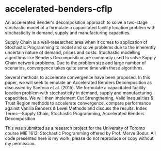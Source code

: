# accelerated-benders-cflp
An accelerated Bender's decomposition approach to solve a two-stage stochastic model of a formulate a capacitated facility location problem with stochasticity in demand, supply and manufacturing capacities. 

Supply Chain is a well-researched area when it comes to application of Stochastic Programming to model and solve problems due to the inherently uncertain nature of demand, prices and costs. Stochastic modelling algorithms like Benders Decomposition are commonly used to solve Supply Chain network problems. Due to the problem size and large number of scenarios, convergence takes quite some time with these algorithms.   

Several methods to accelerate convergence have been proposed. In this paper, we will seek to emulate an Accelerated Benders Decomposition as discussed by Santoso et al. (2015). We formulate a capacitated facility location problem with stochasticity in demand, supply and manufacturing capacitites. We will then implement Cut Strengthening, Valid Inequalities & Trust Region methods to accelerate convergence, compare performance against Vanilla Benders & Level Methods and discuss the results. 
Index Terms—Supply Chain, Stochastic Programming, Accelerated Benders Decomposition

This was submitted as a research project for the University of Toronto course MIE 1612: Stochastic Programming offered by Prof. Merve Bodur. All code presented here is my work, please do not reproduce or copy without my permission. 
